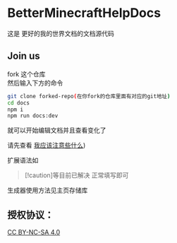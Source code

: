 # BetterMinecraftHelpDocs

这是 更好的我的世界文档的文档源代码

## Join us
fork 这个仓库  
然后输入下方的命令  
```sh
git clone forked-repo(在你fork的仓库里面有对应的git地址)
cd docs
npm i
npm run docs:dev
```
就可以开始编辑文档并且查看变化了 

请先查看
[我应该注意些什么](https://github.com/BetterMinecraftHelpDocs/docs/wiki/%E5%A6%82%E4%BD%95%E7%BC%96%E8%BE%91%E6%96%87%E6%A1%A3))


扩展语法如
>[!caution]等目前已解决 正常填写即可

生成器使用方法见主页存储库
## 授权协议：
[CC BY-NC-SA 4.0](https://creativecommons.org/licenses/by-nc-sa/4.0/)

